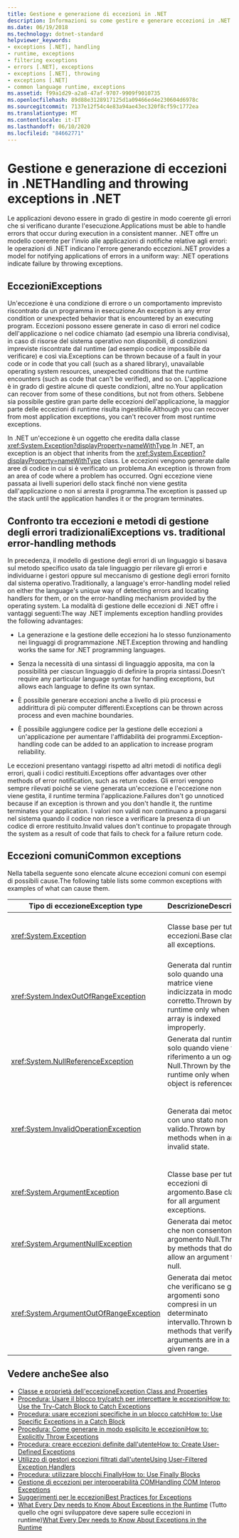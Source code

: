 ```yaml
---
title: Gestione e generazione di eccezioni in .NET
description: Informazioni su come gestire e generare eccezioni in .NET. Le eccezioni sono il modo in cui le operazioni .NET indicano errori alle applicazioni.
ms.date: 06/19/2018
ms.technology: dotnet-standard
helpviewer_keywords:
- exceptions [.NET], handling
- runtime, exceptions
- filtering exceptions
- errors [.NET], exceptions
- exceptions [.NET], throwing
- exceptions [.NET]
- common language runtime, exceptions
ms.assetid: f99a1d29-a2a8-47af-9707-9909f9010735
ms.openlocfilehash: 89d88e3128917125d1a09466ed4e230604d6978c
ms.sourcegitcommit: 7137e12f54c4e83a94ae43ec320f8cf59c1772ea
ms.translationtype: MT
ms.contentlocale: it-IT
ms.lasthandoff: 06/10/2020
ms.locfileid: "84662771"
---
```

# <a name="handling-and-throwing-exceptions-in-net"></a><span data-ttu-id="53a77-104">Gestione e generazione di eccezioni in .NET</span><span class="sxs-lookup"><span data-stu-id="53a77-104">Handling and throwing exceptions in .NET</span></span>

<span data-ttu-id="53a77-105">Le applicazioni devono essere in grado di gestire in modo coerente gli errori che si verificano durante l'esecuzione.</span><span class="sxs-lookup"><span data-stu-id="53a77-105">Applications must be able to handle errors that occur during execution in a consistent manner.</span></span> <span data-ttu-id="53a77-106">.NET offre un modello coerente per l'invio alle applicazioni di notifiche relative agli errori: le operazioni di .NET indicano l'errore generando eccezioni.</span><span class="sxs-lookup"><span data-stu-id="53a77-106">.NET provides a model for notifying applications of errors in a uniform way: .NET operations indicate failure by throwing exceptions.</span></span>

## <a name="exceptions"></a><span data-ttu-id="53a77-107">Eccezioni</span><span class="sxs-lookup"><span data-stu-id="53a77-107">Exceptions</span></span>

<span data-ttu-id="53a77-108">Un'eccezione è una condizione di errore o un comportamento imprevisto riscontrato da un programma in esecuzione.</span><span class="sxs-lookup"><span data-stu-id="53a77-108">An exception is any error condition or unexpected behavior that is encountered by an executing program.</span></span> <span data-ttu-id="53a77-109">Eccezioni possono essere generate in caso di errori nel codice dell'applicazione o nel codice chiamato (ad esempio una libreria condivisa), in caso di risorse del sistema operativo non disponibili, di condizioni impreviste riscontrate dal runtime (ad esempio codice impossibile da verificare) e così via.</span><span class="sxs-lookup"><span data-stu-id="53a77-109">Exceptions can be thrown because of a fault in your code or in code that you call (such as a shared library), unavailable operating system resources, unexpected conditions that the runtime encounters (such as code that can't be verified), and so on.</span></span> <span data-ttu-id="53a77-110">L'applicazione è in grado di gestire alcune di queste condizioni, altre no.</span><span class="sxs-lookup"><span data-stu-id="53a77-110">Your application can recover from some of these conditions, but not from others.</span></span> <span data-ttu-id="53a77-111">Sebbene sia possibile gestire gran parte delle eccezioni dell'applicazione, la maggior parte delle eccezioni di runtime risulta ingestibile.</span><span class="sxs-lookup"><span data-stu-id="53a77-111">Although you can recover from most application exceptions, you can't recover from most runtime exceptions.</span></span>

<span data-ttu-id="53a77-112">In .NET un'eccezione è un oggetto che eredita dalla classe <xref:System.Exception?displayProperty=nameWithType>.</span><span class="sxs-lookup"><span data-stu-id="53a77-112">In .NET, an exception is an object that inherits from the <xref:System.Exception?displayProperty=nameWithType> class.</span></span> <span data-ttu-id="53a77-113">Le eccezioni vengono generate dalle aree di codice in cui si è verificato un problema.</span><span class="sxs-lookup"><span data-stu-id="53a77-113">An exception is thrown from an area of code where a problem has occurred.</span></span> <span data-ttu-id="53a77-114">Ogni eccezione viene passata ai livelli superiori dello stack finché non viene gestita dall'applicazione o non si arresta il programma.</span><span class="sxs-lookup"><span data-stu-id="53a77-114">The exception is passed up the stack until the application handles it or the program terminates.</span></span>

## <a name="exceptions-vs-traditional-error-handling-methods"></a><span data-ttu-id="53a77-115">Confronto tra eccezioni e metodi di gestione degli errori tradizionali</span><span class="sxs-lookup"><span data-stu-id="53a77-115">Exceptions vs. traditional error-handling methods</span></span>

<span data-ttu-id="53a77-116">In precedenza, il modello di gestione degli errori di un linguaggio si basava sul metodo specifico usato da tale linguaggio per rilevare gli errori e individuarne i gestori oppure sul meccanismo di gestione degli errori fornito dal sistema operativo.</span><span class="sxs-lookup"><span data-stu-id="53a77-116">Traditionally, a language's error-handling model relied on either the language's unique way of detecting errors and locating handlers for them, or on the error-handling mechanism provided by the operating system.</span></span> <span data-ttu-id="53a77-117">La modalità di gestione delle eccezioni di .NET offre i vantaggi seguenti:</span><span class="sxs-lookup"><span data-stu-id="53a77-117">The way .NET implements exception handling provides the following advantages:</span></span>

- <span data-ttu-id="53a77-118">La generazione e la gestione delle eccezioni ha lo stesso funzionamento nei linguaggi di programmazione .NET.</span><span class="sxs-lookup"><span data-stu-id="53a77-118">Exception throwing and handling works the same for .NET programming languages.</span></span>

- <span data-ttu-id="53a77-119">Senza la necessità di una sintassi di linguaggio apposita, ma con la possibilità per ciascun linguaggio di definire la propria sintassi.</span><span class="sxs-lookup"><span data-stu-id="53a77-119">Doesn't require any particular language syntax for handling exceptions, but allows each language to define its own syntax.</span></span>

- <span data-ttu-id="53a77-120">È possibile generare eccezioni anche a livello di più processi e addirittura di più computer differenti.</span><span class="sxs-lookup"><span data-stu-id="53a77-120">Exceptions can be thrown across process and even machine boundaries.</span></span>

- <span data-ttu-id="53a77-121">È possibile aggiungere codice per la gestione delle eccezioni a un'applicazione per aumentare l'affidabilità dei programmi.</span><span class="sxs-lookup"><span data-stu-id="53a77-121">Exception-handling code can be added to an application to increase program reliability.</span></span>

<span data-ttu-id="53a77-122">Le eccezioni presentano vantaggi rispetto ad altri metodi di notifica degli errori, quali i codici restituiti.</span><span class="sxs-lookup"><span data-stu-id="53a77-122">Exceptions offer advantages over other methods of error notification, such as return codes.</span></span> <span data-ttu-id="53a77-123">Gli errori vengono sempre rilevati poiché se viene generata un'eccezione e l'eccezione non viene gestita, il runtime termina l'applicazione.</span><span class="sxs-lookup"><span data-stu-id="53a77-123">Failures don't go unnoticed because if an exception is thrown and you don't handle it, the runtime terminates your application.</span></span> <span data-ttu-id="53a77-124">I valori non validi non continuano a propagarsi nel sistema quando il codice non riesce a verificare la presenza di un codice di errore restituito.</span><span class="sxs-lookup"><span data-stu-id="53a77-124">Invalid values don't continue to propagate through the system as a result of code that fails to check for a failure return code.</span></span>

## <a name="common-exceptions"></a><span data-ttu-id="53a77-125">Eccezioni comuni</span><span class="sxs-lookup"><span data-stu-id="53a77-125">Common exceptions</span></span>

<span data-ttu-id="53a77-126">Nella tabella seguente sono elencate alcune eccezioni comuni con esempi di possibili cause.</span><span class="sxs-lookup"><span data-stu-id="53a77-126">The following table lists some common exceptions with examples of what can cause them.</span></span>

| <span data-ttu-id="53a77-127">Tipo di eccezione</span><span class="sxs-lookup"><span data-stu-id="53a77-127">Exception type</span></span> | <span data-ttu-id="53a77-128">Descrizione</span><span class="sxs-lookup"><span data-stu-id="53a77-128">Description</span></span> | <span data-ttu-id="53a77-129">Esempio</span><span class="sxs-lookup"><span data-stu-id="53a77-129">Example</span></span> |
| -------------- | ----------- | ------- |
| <xref:System.Exception> | <span data-ttu-id="53a77-130">Classe base per tutte le eccezioni.</span><span class="sxs-lookup"><span data-stu-id="53a77-130">Base class for all exceptions.</span></span> | <span data-ttu-id="53a77-131">Nessuno (usare una classe derivata di questa eccezione).</span><span class="sxs-lookup"><span data-stu-id="53a77-131">None (use a derived class of this exception).</span></span> |
| <xref:System.IndexOutOfRangeException> | <span data-ttu-id="53a77-132">Generata dal runtime solo quando una matrice viene indicizzata in modo non corretto.</span><span class="sxs-lookup"><span data-stu-id="53a77-132">Thrown by the runtime only when an array is indexed improperly.</span></span> | <span data-ttu-id="53a77-133">Indicizzazione di una matrice esternamente al relativo intervallo valido:</span><span class="sxs-lookup"><span data-stu-id="53a77-133">Indexing an array outside its valid range:</span></span> <br /> `arr[arr.Length+1]` |
| <xref:System.NullReferenceException> | <span data-ttu-id="53a77-134">Generata dal runtime solo quando viene fatto riferimento a un oggetto Null.</span><span class="sxs-lookup"><span data-stu-id="53a77-134">Thrown by the runtime only when a null object is referenced.</span></span> | `object o = null;` <br /> `o.ToString();` |
| <xref:System.InvalidOperationException> | <span data-ttu-id="53a77-135">Generata dai metodi con uno stato non valido.</span><span class="sxs-lookup"><span data-stu-id="53a77-135">Thrown by methods when in an invalid state.</span></span> | <span data-ttu-id="53a77-136">Chiamata di `Enumerator.MoveNext()` dopo la rimozione di un elemento dalla raccolta sottostante.</span><span class="sxs-lookup"><span data-stu-id="53a77-136">Calling `Enumerator.MoveNext()` after removing an item from the underlying collection.</span></span> |
| <xref:System.ArgumentException> | <span data-ttu-id="53a77-137">Classe base per tutte le eccezioni di argomento.</span><span class="sxs-lookup"><span data-stu-id="53a77-137">Base class for all argument exceptions.</span></span> | <span data-ttu-id="53a77-138">Nessuno (usare una classe derivata di questa eccezione).</span><span class="sxs-lookup"><span data-stu-id="53a77-138">None (use a derived class of this exception).</span></span> |
| <xref:System.ArgumentNullException> | <span data-ttu-id="53a77-139">Generata dai metodi che non consentono un argomento Null.</span><span class="sxs-lookup"><span data-stu-id="53a77-139">Thrown by methods that do not allow an argument to be null.</span></span> | `String s = null;` <br /> `"Calculate".IndexOf(s);`|
| <xref:System.ArgumentOutOfRangeException> | <span data-ttu-id="53a77-140">Generata dai metodi che verificano se gli argomenti sono compresi in un determinato intervallo.</span><span class="sxs-lookup"><span data-stu-id="53a77-140">Thrown by methods that verify that arguments are in a given range.</span></span> | `String s = "string";` <br /> `s.Substring(s.Length+1);` |

## <a name="see-also"></a><span data-ttu-id="53a77-141">Vedere anche</span><span class="sxs-lookup"><span data-stu-id="53a77-141">See also</span></span>

- [<span data-ttu-id="53a77-142">Classe e proprietà dell'eccezione</span><span class="sxs-lookup"><span data-stu-id="53a77-142">Exception Class and Properties</span></span>](exception-class-and-properties.md)
- [<span data-ttu-id="53a77-143">Procedura: Usare il blocco try/catch per intercettare le eccezioni</span><span class="sxs-lookup"><span data-stu-id="53a77-143">How to: Use the Try-Catch Block to Catch Exceptions</span></span>](how-to-use-the-try-catch-block-to-catch-exceptions.md)
- [<span data-ttu-id="53a77-144">Procedura: usare eccezioni specifiche in un blocco catch</span><span class="sxs-lookup"><span data-stu-id="53a77-144">How to: Use Specific Exceptions in a Catch Block</span></span>](how-to-use-specific-exceptions-in-a-catch-block.md)
- [<span data-ttu-id="53a77-145">Procedura: Come generare in modo esplicito le eccezioni</span><span class="sxs-lookup"><span data-stu-id="53a77-145">How to: Explicitly Throw Exceptions</span></span>](how-to-explicitly-throw-exceptions.md)
- [<span data-ttu-id="53a77-146">Procedura: creare eccezioni definite dall'utente</span><span class="sxs-lookup"><span data-stu-id="53a77-146">How to: Create User-Defined Exceptions</span></span>](how-to-create-user-defined-exceptions.md)
- [<span data-ttu-id="53a77-147">Utilizzo di gestori eccezioni filtrati dall'utente</span><span class="sxs-lookup"><span data-stu-id="53a77-147">Using User-Filtered Exception Handlers</span></span>](using-user-filtered-exception-handlers.md)
- [<span data-ttu-id="53a77-148">Procedura: utilizzare blocchi Finally</span><span class="sxs-lookup"><span data-stu-id="53a77-148">How to: Use Finally Blocks</span></span>](how-to-use-finally-blocks.md)
- [<span data-ttu-id="53a77-149">Gestione di eccezioni per interoperabilità COM</span><span class="sxs-lookup"><span data-stu-id="53a77-149">Handling COM Interop Exceptions</span></span>](handling-com-interop-exceptions.md)
- [<span data-ttu-id="53a77-150">Suggerimenti per le eccezioni</span><span class="sxs-lookup"><span data-stu-id="53a77-150">Best Practices for Exceptions</span></span>](best-practices-for-exceptions.md)
- <span data-ttu-id="53a77-151">[What Every Dev needs to Know About Exceptions in the Runtime](https://github.com/dotnet/runtime/blob/master/docs/design/coreclr/botr/exceptions.md) (Tutto quello che ogni sviluppatore deve sapere sulle eccezioni in runtime)</span><span class="sxs-lookup"><span data-stu-id="53a77-151">[What Every Dev needs to Know About Exceptions in the Runtime](https://github.com/dotnet/runtime/blob/master/docs/design/coreclr/botr/exceptions.md)</span></span>
